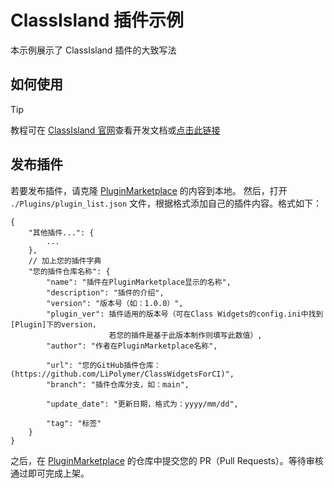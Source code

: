 ﻿# ClassIsland 插件示例
本示例展示了 ClassIsland 插件的大致写法

## 如何使用
> [!TIP]
>
> 教程可在 [ClassIsland 官网](https://classisland.tech/)查看开发文档或[点击此链接](https://docs.classisland.tech/)

## 发布插件

若要发布插件，请克隆 [PluginMarketplace](https://github.com/ClassIsland/PluginIndex) 的内容到本地。
然后，打开 `./Plugins/plugin_list.json` 文件，根据格式添加自己的插件内容。格式如下：
```
{
    "其他插件...": {
        ...
    },
    // 加上您的插件字典
    "您的插件仓库名称": {
        "name": "插件在PluginMarketplace显示的名称",
        "description": "插件的介绍",
        "version": "版本号（如：1.0.0）",
        "plugin_ver": 插件适用的版本号（可在Class Widgets的config.ini中找到[Plugin]下的version，
                      若您的插件是基于此版本制作则填写此数值）,
        "author": "作者在PluginMarketplace名称",
    
        "url": "您的GitHub插件仓库：(https://github.com/LiPolymer/ClassWidgetsForCI)",
        "branch": "插件仓库分支，如：main",
    
        "update_date": "更新日期，格式为：yyyy/mm/dd",
    
        "tag": "标签"
    }
}

```
之后，在 [PluginMarketplace](https://github.com/ClassIsland/PluginIndex) 的仓库中提交您的 PR（Pull Requests）。等待审核通过即可完成上架。